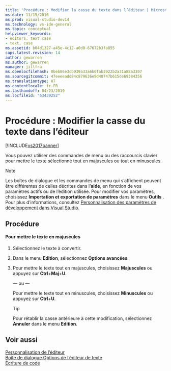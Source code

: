 ```yaml
---
title: 'Procédure : Modifier la casse du texte dans l’éditeur | Microsoft Docs'
ms.date: 11/15/2016
ms.prod: visual-studio-dev14
ms.technology: vs-ide-general
ms.topic: conceptual
helpviewer_keywords:
- editors, text case
- text, case
ms.assetid: b04d1327-a45e-4c12-a0d0-67672b3fa855
caps.latest.revision: 14
author: gewarren
ms.author: gewarren
manager: jillfra
ms.openlocfilehash: 0beb86e3cb939a33a6b0fab3922b2a31a88a3307
ms.sourcegitcommit: 47eeeeadd84c879636e9d48747b615de69384356
ms.translationtype: HT
ms.contentlocale: fr-FR
ms.lasthandoff: 04/23/2019
ms.locfileid: "63439252"
---
```

# <a name="how-to-change-text-case-in-the-editor"></a>Procédure : Modifier la casse du texte dans l’éditeur
[!INCLUDE[vs2017banner](../includes/vs2017banner.md)]

Vous pouvez utiliser des commandes de menu ou des raccourcis clavier pour mettre le texte sélectionné tout en majuscules ou tout en minuscules.  
  
> [!NOTE]
> Les boîtes de dialogue et les commandes de menu qui s’affichent peuvent être différentes de celles décrites dans l’**aide**, en fonction de vos paramètres actifs ou de l’édition utilisée. Pour modifier vos paramètres, choisissez **Importation et exportation de paramètres** dans le menu **Outils** . Pour plus d’informations, consultez [Personnalisation des paramètres de développement dans Visual Studio](http://msdn.microsoft.com/22c4debb-4e31-47a8-8f19-16f328d7dcd3).  
  
## <a name="procedure"></a>Procédure  
  
#### <a name="to-switch-text-to-upper-case"></a>Pour mettre le texte en majuscules  
  
1. Sélectionnez le texte à convertir.  
  
2. Dans le menu **Edition**, sélectionnez **Options avancées**.  
  
3. Pour mettre le texte tout en majuscules, choisissez **Majuscules** ou appuyez sur **Ctrl**+**Maj**+**U**.  
  
     — ou —  
  
     Pour mettre le texte tout en minuscules, choisissez **Minuscules** ou appuyez sur **Ctrl**+**U**.  
  
    > [!TIP]
    > Pour rétablir la casse antérieure à cette modification, sélectionnez **Annuler** dans le menu **Edition**.  
  
## <a name="see-also"></a>Voir aussi  
 [Personnalisation de l’éditeur](../ide/customizing-the-editor.md)   
 [Boîte de dialogue Options de l’éditeur de texte](../ide/reference/text-editor-options-dialog-box.md)   
 [Écriture de code](../ide/writing-code-in-the-code-and-text-editor.md)
